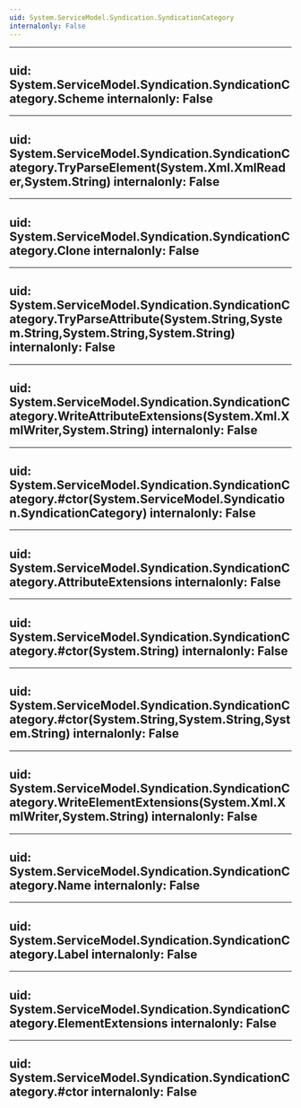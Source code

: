 ```yaml
---
uid: System.ServiceModel.Syndication.SyndicationCategory
internalonly: False
---
```


---
uid: System.ServiceModel.Syndication.SyndicationCategory.Scheme
internalonly: False
---

---
uid: System.ServiceModel.Syndication.SyndicationCategory.TryParseElement(System.Xml.XmlReader,System.String)
internalonly: False
---

---
uid: System.ServiceModel.Syndication.SyndicationCategory.Clone
internalonly: False
---

---
uid: System.ServiceModel.Syndication.SyndicationCategory.TryParseAttribute(System.String,System.String,System.String,System.String)
internalonly: False
---

---
uid: System.ServiceModel.Syndication.SyndicationCategory.WriteAttributeExtensions(System.Xml.XmlWriter,System.String)
internalonly: False
---

---
uid: System.ServiceModel.Syndication.SyndicationCategory.#ctor(System.ServiceModel.Syndication.SyndicationCategory)
internalonly: False
---

---
uid: System.ServiceModel.Syndication.SyndicationCategory.AttributeExtensions
internalonly: False
---

---
uid: System.ServiceModel.Syndication.SyndicationCategory.#ctor(System.String)
internalonly: False
---

---
uid: System.ServiceModel.Syndication.SyndicationCategory.#ctor(System.String,System.String,System.String)
internalonly: False
---

---
uid: System.ServiceModel.Syndication.SyndicationCategory.WriteElementExtensions(System.Xml.XmlWriter,System.String)
internalonly: False
---

---
uid: System.ServiceModel.Syndication.SyndicationCategory.Name
internalonly: False
---

---
uid: System.ServiceModel.Syndication.SyndicationCategory.Label
internalonly: False
---

---
uid: System.ServiceModel.Syndication.SyndicationCategory.ElementExtensions
internalonly: False
---

---
uid: System.ServiceModel.Syndication.SyndicationCategory.#ctor
internalonly: False
---
